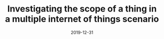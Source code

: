 ---
title: 'Investigating the scope of a thing in a multiple internet of things scenario'
collection: publications
permalink: /publication/2019-CEUR Workshop Proceedings-Investigating-the.md
excerpt: 'F. Cauteruccio, L. Cinelli, G. Terracina, D. Ursino, L. Virgili'
date: 2019-12-31
venue: 'CEUR Workshop Proceedings'
link: 'https://ceur-ws.org/Vol-2400/paper-32.pdf'
location: 'DEMACS, University of Calabria; DII, Polytechnic University of Marche'
---